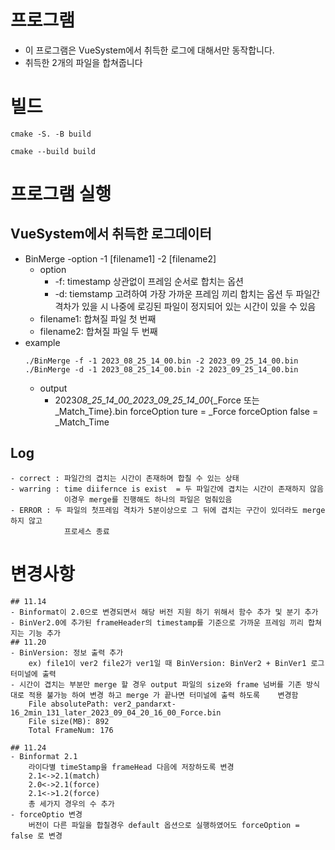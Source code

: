 # 프로그램

- 이 프로그램은 VueSystem에서 취득한 로그에 대해서만 동작합니다.
- 취득한 2개의 파일을 합쳐줍니다

# 빌드

```shell
cmake -S. -B build

cmake --build build
```

# 프로그램 실행

## VueSystem에서 취득한 로그데이터

- BinMerge -option -1 [filename1] -2 [filename2]
  - option
    - -f: timestamp 상관없이 프레임 순서로 합치는 옵션
    - -d: tiemstamp 고려하여 가장 가까운 프레임 끼리 합치는 옵션
      두 파일간 격차가 있을 시 나중에 로깅된 파일이 정지되어 있는 시간이 있을 수 있음
  - filename1: 합쳐질 파일 첫 번째
  - filename2: 합쳐질 파일 두 번째
- example
  ```
  ./BinMerge -f -1 2023_08_25_14_00.bin -2 2023_09_25_14_00.bin
  ./BinMerge -d -1 2023_08_25_14_00.bin -2 2023_09_25_14_00.bin
  ```
  - output
    - 2023*08_25_14_00_2023_09_25_14_00*{\_Force 또는 \_Match_Time}.bin
      forceOption ture = \_Force
      forceOption false = \_Match_Time

## Log

    - correct : 파일간의 겹치는 시간이 존재하며 합칠 수 있는 상태
    - warring : time diifernce is exist  = 두 파일간에 겹치는 시간이 존재하지 않음
                이경우 merge를 진행해도 하나의 파일은 멈춰있음
    - ERROR : 두 파일의 첫프레임 격차가 5분이상으로 그 뒤에 겹치는 구간이 있더라도 merge하지 않고
                프로세스 종료

# 변경사항

    ## 11.14
    - Binformat이 2.0으로 변경되면서 해당 버전 지원 하기 위해서 함수 추가 및 분기 추가
    - BinVer2.0에 추가된 frameHeader의 timestamp를 기준으로 가까운 프레임 끼리 합쳐지는 기능 추가
    ## 11.20
    - BinVersion: 정보 출력 추가
        ex) file1이 ver2 file2가 ver1일 때 BinVersion: BinVer2 + BinVer1 로그 터미널에 출력
    - 시간이 겹치는 부분만 merge 할 경우 output 파일의 size와 frame 넘버를 기존 방식대로 적용 불가능 하여 변경 하고 merge 가 끝나면 터미널에 출력 하도록    변경함
        File absolutePath: ver2_pandarxt-16_2min_131_later_2023_09_04_20_16_00_Force.bin
        File size(MB): 892
        Total FrameNum: 176

    ## 11.24
    - Binformat 2.1
        라이다별 timeStamp을 frameHead 다음에 저장하도록 변경
        2.1<->2.1(match)
        2.0<->2.1(force)
        2.1<->1.2(force)
        총 세가지 경우의 수 추가
    - forceOptio 변경
        버전이 다른 파일을 합칠경우 default 옵션으로 실행하였어도 forceOption = false 로 변경

